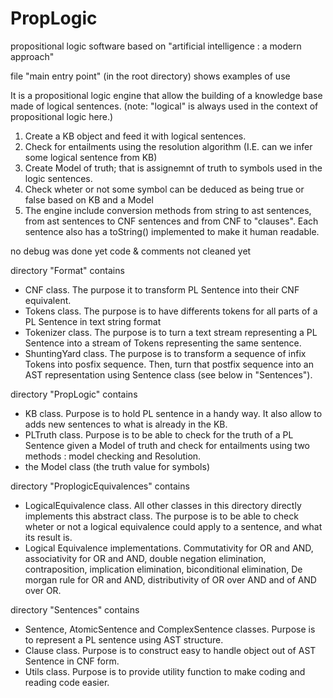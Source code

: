 # PropLogic
propositional logic software based on "artificial intelligence : a modern approach"

file "main entry point" (in the root directory) shows examples of use

It is a propositional logic engine that allow the building of a knowledge base made of logical sentences. (note: "logical" is always used in the context of propositional logic here.)

1) Create a KB object and feed it with logical sentences.
2) Check for entailments using the resolution algorithm (I.E. can we infer some logical sentence from KB)
3) Create Model of truth; that is assignemnt of truth to symbols used in the logic sentences.
4) Check wheter or not some symbol can be deduced as being true or false based on KB and a Model
5) The engine include conversion methods from string to ast sentences, from ast sentences to CNF sentences and from CNF to "clauses".  Each sentence also has a toString() implemented to make it human readable.

no debug was done yet
code & comments not cleaned yet

directory "Format" contains 
- CNF class. The purpose it to transform PL Sentence into their CNF equivalent.
- Tokens class. The purpose is to have differents tokens for all parts of a PL Sentence in text string format
- Tokenizer class. The purpose is to turn a text stream representing a PL Sentence into a stream of Tokens representing the same sentence.
- ShuntingYard class. The purpose is to transform a sequence of infix Tokens into posfix sequence. Then, turn that postfix sequence into an AST representation using Sentence class (see below in "Sentences").

directory "PropLogic" contains
- KB class. Purpose is to hold PL sentence in a handy way. It also allow to adds new sentences to what is already in the KB.
- PLTruth class. Purpose is to be able to check for the truth of a PL Sentence given a Model of truth and check for entailments using two methods : model checking and Resolution.
- the Model class (the truth value for symbols)

directory "ProplogicEquivalences" contains
- LogicalEquivalence class. All other classes in this directory directly implements this abstract class. The purpose is to be able to check wheter or not a logical equivalence could apply to a sentence, and what its result is.
- Logical Equivalence implementations. Commutativity for OR and AND, associativity for OR and AND, double negation elimination, contraposition, implication elimination, biconditional elimination, De morgan rule for OR and AND, distributivity of OR over AND and of AND over OR.

directory "Sentences" contains
- Sentence, AtomicSentence and ComplexSentence classes. Purpose is to represent a PL sentence using AST structure.
- Clause class. Purpose is to construct easy to handle object out of AST Sentence in CNF form.
- Utils class. Purpose is to provide utility function to make coding and reading code easier.

